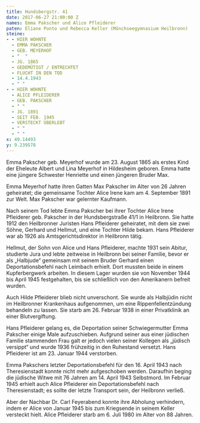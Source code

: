 ```yaml
---
title: Hundsbergstr. 41
date: 2017-06-27 21:00:00 Z
names: Emma Pakscher und Alice Pfleiderer
paten: Eliane Ponto und Rebecca Keller (Mönchseegymnasium Heilbronn)
steine:
- - HIER WOHNTE
  - EMMA PAKSCHER
  - GEB. MEYERHOF
  - "  "
  - JG. 1865
  - GEDEMÜTIGT / ENTRECHTET
  - FLUCHT IN DEN TOD
  - 14.4.1943
  - " "
- - HIER WOHNTE
  - ALICE PFLEIDERER
  - GEB. PAKSCHER
  - " "
  - JG. 1891
  - SEIT FEB. 1945
  - VERSTECKT ÜBERLEBT
  - " "
  - " "
x: 49.14493
y: 9.239578
---
```


Emma Pakscher geb. Meyerhof wurde am 23. August 1865 als erstes Kind der Eheleute Albert und Lina Meyerhof in Hildesheim geboren. Emma hatte eine jüngere Schwester Henriette und einen jüngeren Bruder Max.

Emma Meyerhof hatte ihren Gatten Max Pakscher im Alter von 26 Jahren geheiratet; die gemeinsame Tochter Alice Irene kam am 4. September 1891 zur Welt. Max Pakscher war gelernter Kaufmann.

Nach seinem Tod lebte Emma Pakscher bei ihrer Tochter Alice Irene Pfleiderer geb. Pakscher in der Hundsbergstraße 41/1 in Heilbronn. Sie hatte 1912 den Heilbronner Juristen Hans Pfleiderer geheiratet, mit dem sie zwei Söhne, Gerhard und Hellmut, und eine Tochter Hilde bekam. Hans Pfleiderer war ab 1926 als Amtsgerichtsdirektor in Heilbronn tätig.

Hellmut, der Sohn von Alice und Hans Pfleiderer, machte 1931 sein Abitur, studierte Jura und lebte zeitweise in Heilbronn bei seiner Familie, bevor er als „Halbjude“ gemeinsam mit seinem Bruder Gerhard einen Deportationsbefehl nach Leimbach erhielt. Dort mussten beide in einem Kupferbergwerk arbeiten. In diesem Lager wurden sie von November 1944 bis April 1945 festgehalten, bis sie schließlich von den Amerikanern befreit wurden.

Auch Hilde Pfleiderer blieb nicht unverschont. Sie wurde als Halbjüdin nicht im Heilbronner Krankenhaus aufgenommen, um eine Rippenfellentzündung behandeln zu lassen. Sie starb am 26. Februar 1938 in einer Privatklinik an einer Blutvergiftung.

Hans Pfleiderer gelang es, die Deportation seiner Schwiegermutter Emma Pakscher einige Male aufzuschieben. Aufgrund seiner aus einer jüdischen Familie stammenden Frau galt er jedoch vielen seiner Kollegen als „jüdisch versippt“ und wurde 1936 frühzeitig in den Ruhestand versetzt. Hans Pfleiderer ist am 23. Januar 1944 verstorben.

Emma Pakschers letzter Deportationsbefehl für den 16. April 1943 nach Theresienstadt konnte nicht mehr aufgeschoben werden. Daraufhin beging die jüdische Witwe mit 76 Jahren am 14. April 1943 Selbstmord. Im Februar 1945 erhielt auch Alice Pfleiderer ein Deportationsbefehl nach Theresienstadt; es sollte der letzte Transport sein, der Heilbronn verließ.

Aber der Nachbar Dr. Carl Feyerabend konnte ihre Abholung verhindern, indem er Alice von Januar 1945 bis zum Kriegsende in seinem Keller versteckt hielt. Alice Pfleiderer starb am 6. Juli 1980 im Alter von 88 Jahren.